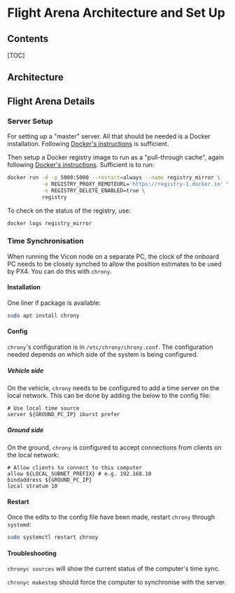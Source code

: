 # Flight Arena Architecture and Set Up

## Contents
[TOC]

## Architecture 

## Flight Arena Details

### Server Setup

For setting up a "master" server. All that should be needed is a Docker installation. Following
[Docker's instructions](https://docs.docker.com/engine/install/ubuntu/) is sufficient.

Then setup a Docker registry image to run as a "pull-through cache", again following
[Docker's instructions](https://docs.docker.com/registry/recipes/mirror/). Sufficient is to run:

```sh
docker run -d -p 5000:5000 --restart=always --name registry_mirror \
           -e REGISTRY_PROXY_REMOTEURL='https://registry-1.docker.io' \
           -e REGISTRY_DELETE_ENABLED=true \
           registry
```

To check on the status of the registry, use:

```sh
docker logs registry_mirror
```

### Time Synchronisation

When running the Vicon node on a separate PC, the clock of the onboard PC needs to be closely synched to allow the position estimates to be used by PX4. You can do this with `chrony`.

#### Installation

One liner if package is available:

```sh
sudo apt install chrony
```

#### Config

`chrony`'s configuration is in `/etc/chrony/chrony.conf`. The configuration needed depends on which side of the system is being configured.

##### Vehicle side

On the vehicle, `chrony` needs to be configured to add a time server on the local network. This can be done by adding the below to the config file:

```
# Use local time source
server ${GROUND_PC_IP} iburst prefer
```

##### Ground side

On the ground, `chrony` is configured to accept connections from clients on the local network:

```
# Allow clients to connect to this computer
allow ${LOCAL_SUBNET_PREFIX} # e.g. 192.168.10
bindaddress ${GROUND_PC_IP}
local stratum 10
```

#### Restart

Once the edits to the config file have been made, restart `chrony` through `systemd`:

```sh
sudo systemctl restart chrony
```

#### Troubleshooting

`chronyc sources` will show the current status of the computer's time sync.

`chronyc makestep` should force the computer to synchronise with the server.
